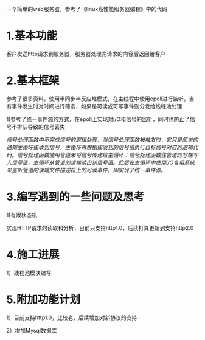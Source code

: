 一个简单的web服务器，参考了《linux高性能服务器编程》中的代码  
# 1.基本功能
客户发送http请求到服务器，服务器处理完请求的内容后返回给客户

# 2.基本框架
参考了很多资料，使用半同步半反应堆模式，在主线程中使用epoll进行监听，当有事件发生时对时间进行筛选，如果是可读或可写事件则分发给线程池处理  

1)参考了统一事件源的方式，在epoll上实现对I/O和信号的监听，同时也防止了信号不排队导致的信号丢失  

*信号处理函数中不完成信号的逻辑处理，当信号处理函数被触发时，它只是简单的通知主循环接收到信号，主循环再根据接收到的信号值执行目标信号对应的逻辑代码。信号处理函数使用管道来将信号传递给主循环：信号处理函数往管道的写端写入信号值，主循环从管道的读端读出该信号值。此后在主循环中使用I/O复用系统来监听管道的读端文件描述符上的可读事件。即实现了统一事件源。*

# 3.编写遇到的一些问题及思考  

1)有限状态机    

实现HTTP请求的读取和分析，目前只支持http1.0，后续打算更新到支持http2.0  

# 4.施工进展
1）线程池模块编写

# 5.附加功能计划
1）目前支持http1.0，比较老，后续增加对新协议的支持

2）增加Mysql数据库
